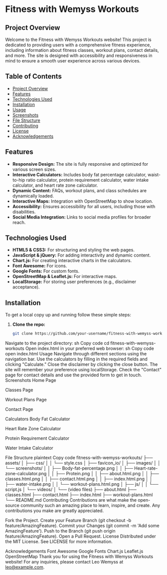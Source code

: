 # Fitness with Wemyss Workouts

## Project Overview

Welcome to the Fitness with Wemyss Workouts website! This project is dedicated to providing users with a comprehensive fitness experience, including information about fitness classes, workout plans, contact details, and more. The site is designed with accessibility and responsiveness in mind to ensure a smooth user experience across various devices.

## Table of Contents

- [Project Overview](#project-overview)
- [Features](#features)
- [Technologies Used](#technologies-used)
- [Installation](#installation)
- [Usage](#usage)
- [Screenshots](#screenshots)
- [File Structure](#file-structure)
- [Contributing](#contributing)
- [License](#license)
- [Acknowledgements](#acknowledgements)

## Features

- **Responsive Design:** The site is fully responsive and optimized for various screen sizes.
- **Interactive Calculators:** Includes body fat percentage calculator, waist-to-hip ratio calculator, protein requirement calculator, water intake calculator, and heart rate zone calculator.
- **Dynamic Content:** FAQs, workout plans, and class schedules are dynamically loaded.
- **Interactive Maps:** Integration with OpenStreetMap to show location.
- **Accessibility:** Ensures accessibility for all users, including those with disabilities.
- **Social Media Integration:** Links to social media profiles for broader reach.

## Technologies Used

- **HTML5 & CSS3:** For structuring and styling the web pages.
- **JavaScript & jQuery:** For adding interactivity and dynamic content.
- **Chart.js:** For creating interactive charts in the calculators.
- **Font Awesome:** For icons.
- **Google Fonts:** For custom fonts.
- **OpenStreetMap & Leaflet.js:** For interactive maps.
- **LocalStorage:** For storing user preferences (e.g., disclaimer acceptance).

## Installation

To get a local copy up and running follow these simple steps:

1. **Clone the repo:**
   ```sh
   git clone https://github.com/your-username/fitness-with-wemyss-workouts.git
Navigate to the project directory:
sh
Copy code
cd fitness-with-wemyss-workouts
Open index.html in your preferred web browser:
sh
Copy code
open index.html
Usage
Navigate through different sections using the navigation bar.
Use the calculators by filling in the required fields and clicking "Calculate."
Close the disclaimer by clicking the close button. The site will remember your preference using localStorage.
Check the "Contact" page for contact details and use the provided form to get in touch.
Screenshots
Home Page


Classes Page

Workout Plans Page

Contact Page

Calculators
Body Fat Calculator

Heart Rate Zone Calculator

Protein Requirement Calculator

Water Intake Calculator

File Structure
plaintext
Copy code
fitness-with-wemyss-workouts/
├── assets/
│   ├── css/
│   │   └── style.css
│   ├── favicon_io/
│   ├── images/
│   │   └── screenshots/
│   │       ├── Body-fat-percentage.png
│   │       ├── Heart-rate-zone-calculator.png
│   │       ├── Protein.png
│   │       ├── about.html.png
│   │       ├── classes.html.png
│   │       ├── contact.html.png
│   │       ├── index.html.png
│   │       ├── water-intake.png
│   │       └── workout-plans.html.png
│   ├── js/
│   │   └── script.js
│   └── videos/
│       └── (video files)
├── about.html
├── classes.html
├── contact.html
├── index.html
├── workout-plans.html
└── README.md
Contributing
Contributions are what make the open-source community such an amazing place to learn, inspire, and create. Any contributions you make are greatly appreciated.

Fork the Project.
Create your Feature Branch (git checkout -b feature/AmazingFeature).
Commit your Changes (git commit -m 'Add some AmazingFeature').
Push to the Branch (git push origin feature/AmazingFeature).
Open a Pull Request.
License
Distributed under the MIT License. See LICENSE for more information.

Acknowledgements
Font Awesome
Google Fonts
Chart.js
Leaflet.js
OpenStreetMap
Thank you for using the Fitness with Wemyss Workouts website! For any inquiries, please contact Leo Wemyss at leo@example.com.
